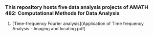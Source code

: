 ### This repository hosts five data analysis projects of AMATH 482: Computational Methods for Data Analysis

1. [Time-frequency Fourier analysis](Application of Time frequency Analysis - Imaging and locating.pdf)

